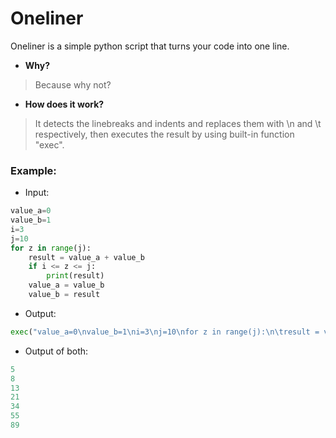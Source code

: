 # Oneliner  
Oneliner is a simple python script that turns your code into one line.  

- **Why?**  

> Because why not?  

- **How does it work?**  

> It detects the linebreaks and indents and replaces them with \n and \t respectively, then executes the result by using built-in function "exec".

### Example:   

- Input:   

```python
value_a=0
value_b=1
i=3
j=10
for z in range(j):
    result = value_a + value_b
    if i <= z <= j:
        print(result)
    value_a = value_b
    value_b = result
```

- Output:  

```python
exec("value_a=0\nvalue_b=1\ni=3\nj=10\nfor z in range(j):\n\tresult = value_a + value_b\n\tif i <= z <= j:\n\t\tprint(result)\n\tvalue_a = value_b\n\tvalue_b = result")
```

- Output of both:
```python
5
8
13
21
34
55
89
```

